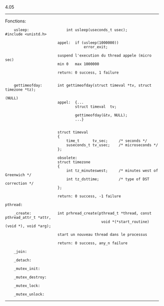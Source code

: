 4.05

----------------------------------------------------------------------------------------------------
Fonctions:

		usleep:					int	usleep(useconds_t usec);		#include <unistd.h>

							appel:	if (usleep(1000000))
										error_exit;
					
							suspend l'execution du thread appele (micro sec)
							min 0	max 1000000

							return:	0 success, 1 failure
							

		gettimeofday:		int	gettimeofday(struct timeval *tv, struct timezone *tz);
																		(NULL)
							appel: 	{...
									struct timeval	tv;

									gettimeofday(&tv, NULL);
									...}


							struct timeval
							{
								time_t		tv_sec;		/* seconds */
								suseconds_t	tv_usec;	/* microseconds */
							};

							obsolete:
							struct timezone
							{
								int	tz_minuteswest;		/* minutes west of Greenwich */
								int	tz_dsttime;			/* type of DST correction */
							};

							return: 0 success, -1 failure

	pthread:
		
		_create:			int	prhread_create(pthread_t *thread, const pthread_attr_t *attr,
												void *(*start_routine) (void *), void *arg);

							start un nouveau thread dans le processus

							return: 0 success, any_n failure

		_join:

		_detach:

		_mutex_init:

		_mutex_destroy:

		_mutex_lock:

		_mutex_unlock:


----------------------------------------------------------------------------------------------------